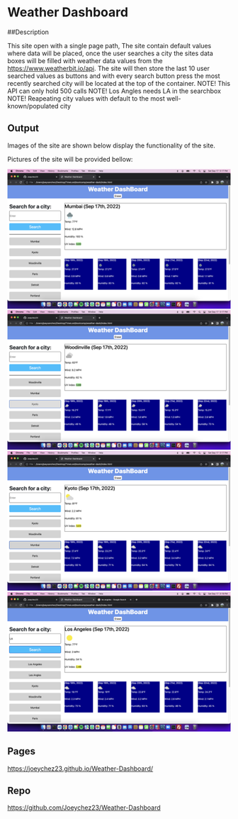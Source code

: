 # Weather Dashboard

##Description

This site open with a single page path, The site contain default values where data will be placed, once the user searches a city the sites data boxes will be filled with weather data values from the https://www.weatherbit.io/api. The site will then store the last 10 user searched values as buttons and with every search button press the most recently searched city will be located at the top of the container.
NOTE! This API can only hold 500 calls
NOTE! Los Angles needs LA in the searchbox
NOTE! Reapeating city values with default to the most well-known/populated city

## Output

Images of the site are shown below display the functionality of the site.

Pictures of the site will be provided bellow:

<img src="./public/images/1.png" alt="Alt text" title="Optional title">
<img src="./public/images/2.png" alt="Alt text" title="Optional title">
<img src="./public/images/3.png" alt="Alt text" title="Optional title">
<img src="./public/images/4.png" alt="Alt text" title="Optional title">

## Pages

https://joeychez23.github.io/Weather-Dashboard/

## Repo

https://github.com/Joeychez23/Weather-Dashboard
